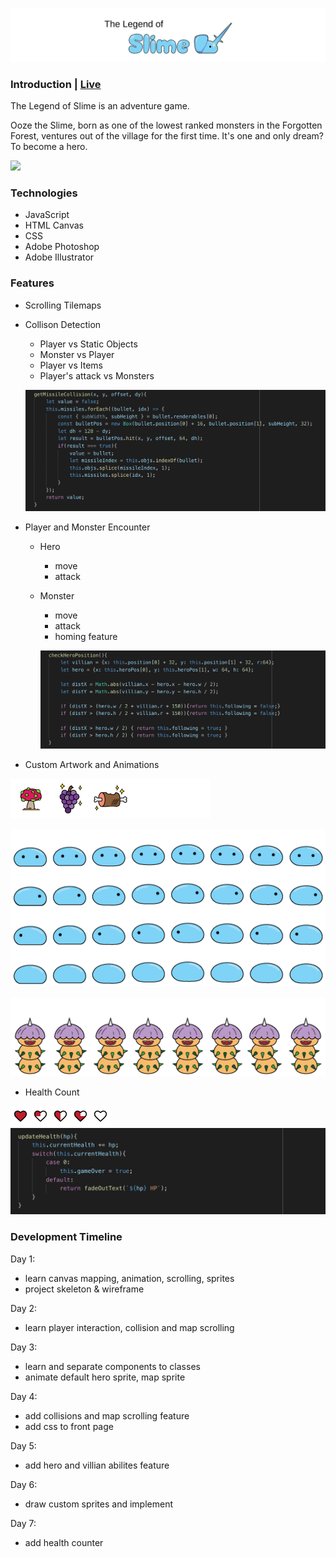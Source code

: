 ![](https://github.com/sewilee/Ooze_Awakening/blob/master/assets/readMe/Slime_title.svg)

### Introduction | [Live](https://sewilee.github.io/Ooze_Awakening/)
The Legend of Slime is an adventure game.

Ooze the Slime, born as one of the lowest ranked monsters in the Forgotten Forest, ventures out of the village for the first time. It's one and only dream? To become a hero.

![](assets/readMe/slime-clip.gif)

### Technologies
* JavaScript
* HTML Canvas
* CSS
* Adobe Photoshop
* Adobe Illustrator

### Features
* Scrolling Tilemaps
* Collison Detection
    * Player vs Static Objects
    * Monster vs Player
    * Player vs Items
    * Player's attack vs Monsters

    ![](assets/readMe/code-snippet_01.png)
* Player and Monster Encounter
    * Hero
        * move
        * attack
    * Monster
        * move
        * attack
        * homing feature

        ![](assets/readMe/code-snippet_03.png)
* Custom Artwork and Animations

![](assets/images/items.png)

![](assets/images/slime-art.png)

![](assets/images/monster-hp_03.png)

* Health Count

![](assets/images/hearts.png)
![](assets/readMe/code-snippet_02.png)

### Development Timeline
Day 1: 
- learn canvas mapping, animation, scrolling, sprites
- project skeleton & wireframe
    
Day 2: 
- learn player interaction, collision and map scrolling

Day 3: 
- learn and separate components to classes
- animate default hero sprite, map sprite

Day 4: 
- add collisions and map scrolling feature
- add css to front page

Day 5: 
- add hero and villian abilites feature

Day 6: 
- draw custom sprites and implement

Day 7: 
- add health counter
